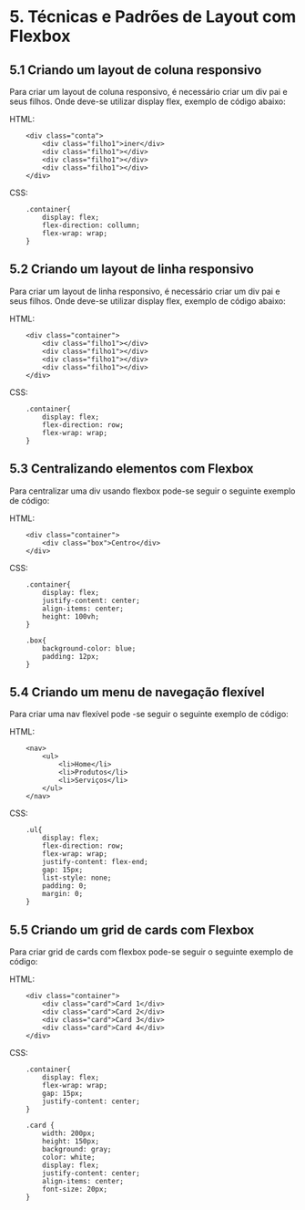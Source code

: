 # 5. Técnicas e Padrões de Layout com Flexbox

## 5.1 Criando um layout de coluna responsivo

Para criar um layout de coluna responsivo, é necessário criar um div pai e seus filhos. Onde deve-se utilizar display flex, exemplo de código abaixo:

HTML:
```
    <div class="conta">
        <div class="filho1">iner</div>
        <div class="filho1"></div>
        <div class="filho1"></div>
        <div class="filho1"></div>
    </div>
```

CSS:
```
    .container{
        display: flex;
        flex-direction: collumn;
        flex-wrap: wrap;
    }
```

## 5.2 Criando um layout de linha responsivo

Para criar um layout de linha responsivo, é necessário criar um div pai e seus filhos. Onde deve-se utilizar display flex, exemplo de código abaixo:

HTML:
```
    <div class="container">
        <div class="filho1"></div>
        <div class="filho1"></div>
        <div class="filho1"></div>
        <div class="filho1"></div>
    </div>
```

CSS:
```
    .container{
        display: flex;
        flex-direction: row;
        flex-wrap: wrap;
    }
```

## 5.3 Centralizando elementos com Flexbox

Para centralizar uma div usando flexbox pode-se seguir o seguinte exemplo de código:

HTML:
```
    <div class="container">
        <div class="box">Centro</div>
    </div>
```

CSS:
```
    .container{
        display: flex;
        justify-content: center;
        align-items: center;
        height: 100vh;
    }

    .box{
        background-color: blue;
        padding: 12px;
    }
```

## 5.4 Criando um menu de navegação flexível

Para criar uma nav flexível pode \-se seguir o seguinte exemplo de código:

HTML:
```
    <nav>
        <ul>
            <li>Home</li>
            <li>Produtos</li>
            <li>Serviços</li>
        </ul>
    </nav>
```

CSS:
```
    .ul{
        display: flex;
        flex-direction: row;
        flex-wrap: wrap;
        justify-content: flex-end;
        gap: 15px;
        list-style: none;
        padding: 0;
        margin: 0;
    }
```

## 5.5 Criando um grid de cards com Flexbox

Para criar grid de cards com flexbox pode-se seguir o seguinte exemplo de código:

HTML:
```
    <div class="container">
        <div class="card">Card 1</div>
        <div class="card">Card 2</div>
        <div class="card">Card 3</div>
        <div class="card">Card 4</div>
    </div>

```

CSS:
```
    .container{
        display: flex;
        flex-wrap: wrap;
        gap: 15px;
        justify-content: center;
    }

    .card {
        width: 200px;
        height: 150px;
        background: gray;
        color: white;
        display: flex;
        justify-content: center;
        align-items: center;
        font-size: 20px;
    }

```

